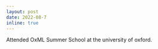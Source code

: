 ```yaml
---
layout: post
date: 2022-08-7 
inline: true
---
```


Attended OxML Summer School at the university of oxford.
